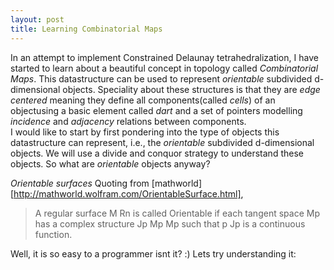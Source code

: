 ```yaml
---
layout: post
title: Learning Combinatorial Maps
---
```


In an attempt to implement Constrained Delaunay tetrahedralization, I have started to learn about a beautiful concept in topology called _Combinatorial Maps_. This datastructure can be used to represent _orientable_ subdivided d-dimensional objects. Speciality about these structures is that they are _edge centered_ meaning they define all components(called _cells_) of an objectusing a basic element called _dart_ and a set of pointers modelling _incidence_ and _adjacency_ relations between components.  
I would like to start by first pondering into the type of objects this datastructure can represent, i.e., the _orientable_ subdivided d-dimensional objects. We will use a divide and conquor strategy to understand these objects. So what are _orientable_ objects anyway?

*Orientable surfaces*
Quoting from [mathworld][http://mathworld.wolfram.com/OrientableSurface.html],  
> A regular surface M Rn is called Orientable if each tangent space Mp has a complex structure Jp Mp Mp such that p Jp is a continuous function.  

Well, it is so easy to a programmer isnt it? :) 
Lets try understanding it:
 

